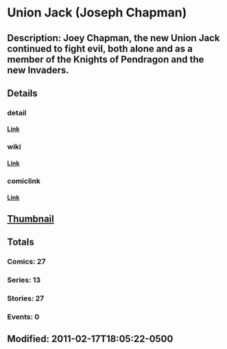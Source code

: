 # Union Jack (Joseph Chapman)
## Description: Joey Chapman, the new Union Jack continued to fight evil, both alone and as a member of the Knights of Pendragon and the new Invaders.
## Details
### detail
#### [Link](http://marvel.com/characters/2451/union_jack?utm_campaign=apiRef&utm_source=225578a89fc76f3d20fbffda5d17a88d)
### wiki
#### [Link](http://marvel.com/universe/Union_Jack_%28Joseph_Chapman%29?utm_campaign=apiRef&utm_source=225578a89fc76f3d20fbffda5d17a88d)
### comiclink
#### [Link](http://marvel.com/comics/characters/1010696/union_jack_joseph_chapman?utm_campaign=apiRef&utm_source=225578a89fc76f3d20fbffda5d17a88d)
## [Thumbnail](http://i.annihil.us/u/prod/marvel/i/mg/3/40/4c0038d27694a.jpg)
## Totals
### Comics: 27
### Series: 13
### Stories: 27
### Events: 0
## Modified: 2011-02-17T18:05:22-0500